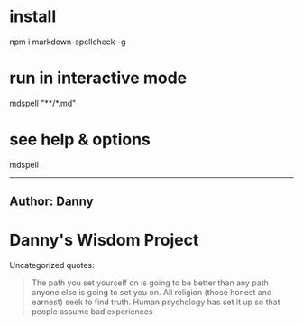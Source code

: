 # install
npm i markdown-spellcheck -g

# run in interactive mode
mdspell "**/*.md"

# see help & options
mdspell


---
Author: Danny
---

# Danny's Wisdom Project

Uncategorized quotes:
> The path you set yourself on is going to be better than any path anyone else is going to set you on.
> All religion (those honest and earnest) seek to find truth.
> Human psychology has set it up so that people assume bad experiences 
